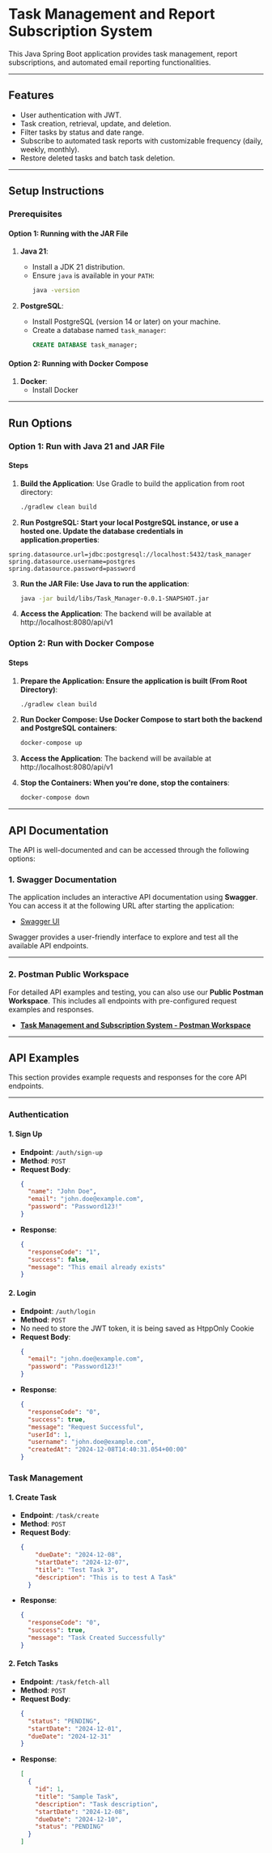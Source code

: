 # **Task Management and Report Subscription System**

This Java Spring Boot application provides task management, report subscriptions, and automated email reporting functionalities.

---

## **Features**

- User authentication with JWT.
- Task creation, retrieval, update, and deletion.
- Filter tasks by status and date range.
- Subscribe to automated task reports with customizable frequency (daily, weekly, monthly).
- Restore deleted tasks and batch task deletion.

---

## **Setup Instructions**

### **Prerequisites**

#### **Option 1: Running with the JAR File**
1. **Java 21**:
    - Install a JDK 21 distribution.
    - Ensure `java` is available in your `PATH`:
      ```bash
      java -version
      ```

2. **PostgreSQL**:
    - Install PostgreSQL (version 14 or later) on your machine.
    - Create a database named `task_manager`:
      ```sql
      CREATE DATABASE task_manager;
      ```


#### **Option 2: Running with Docker Compose**
1. **Docker**:
    - Install Docker

---

## **Run Options**

### **Option 1: Run with Java 21 and JAR File**

#### **Steps**

1. **Build the Application**:
   Use Gradle to build the application from root directory:
   ```bash
   ./gradlew clean build
   ```

2. **Run PostgreSQL: Start your local PostgreSQL instance, or use a hosted one. Update the database credentials in application.properties**:
  ```propertires
  spring.datasource.url=jdbc:postgresql://localhost:5432/task_manager
  spring.datasource.username=postgres
  spring.datasource.password=password
```

3. **Run the JAR File: Use Java to run the application**:
   ```bash
   java -jar build/libs/Task_Manager-0.0.1-SNAPSHOT.jar
   ```

4. **Access the Application**:
   The backend will be available at http://localhost:8080/api/v1


### **Option 2: Run with Docker Compose**
#### **Steps**

1. **Prepare the Application: Ensure the application is built (From Root Directory)**:
   ```bash
   ./gradlew clean build
   ```
2. **Run Docker Compose: Use Docker Compose to start both the backend and PostgreSQL containers**:
   ```bash
   docker-compose up
   ```
3. **Access the Application**:
   The backend will be available at http://localhost:8080/api/v1

4. **Stop the Containers: When you're done, stop the containers**:
   ```bash
   docker-compose down
   ```

---

## **API Documentation**

The API is well-documented and can be accessed through the following options:


### **1. Swagger Documentation**
The application includes an interactive API documentation using **Swagger**. You can access it at the following URL after starting the application:

- [Swagger UI](http://localhost:8080/api/v1/swagger-ui/index.html)

Swagger provides a user-friendly interface to explore and test all the available API endpoints.

---

### **2. Postman Public Workspace**
For detailed API examples and testing, you can also use our **Public Postman Workspace**. This includes all endpoints with pre-configured request examples and responses.

- [**Task Management and Subscription System - Postman Workspace**](https://www.postman.com/vodafone-task-manger/team-workspace/overview)   

---


## **API Examples**

This section provides example requests and responses for the core API endpoints.

---

### **Authentication**

#### **1. Sign Up**
- **Endpoint**: `/auth/sign-up`
- **Method**: `POST`
- **Request Body**:
  ```json
  {
    "name": "John Doe",
    "email": "john.doe@example.com",
    "password": "Password123!"
  }
  ```
- **Response**:
    ```json
    {
      "responseCode": "1",
      "success": false,
      "message": "This email already exists"
    }
    ```

#### **2. Login**
- **Endpoint**: `/auth/login`
- **Method**: `POST`
- No need to store the JWT token, it is being saved as HtppOnly Cookie
- **Request Body**:
  ```json
  {
    "email": "john.doe@example.com",
    "password": "Password123!"
  }
  ```
- **Response**:
    ```json
  {
      "responseCode": "0",
      "success": true,
      "message": "Request Successful",
      "userId": 1,
      "username": "john.doe@example.com",
      "createdAt": "2024-12-08T14:40:31.054+00:00"
    }
    ```

### **Task Management**

#### **1. Create Task**
- **Endpoint**: `/task/create`
- **Method**: `POST`
- **Request Body**:
  ```json
  {
      "dueDate": "2024-12-08",
      "startDate": "2024-12-07",
      "title": "Test Task 3",
      "description": "This is to test A Task"
    }
  ```
- **Response**:
    ```json
  {
      "responseCode": "0",
      "success": true,
      "message": "Task Created Successfully"
    }
    ```

#### **2. Fetch Tasks**
- **Endpoint**: `/task/fetch-all`
- **Method**: `POST`
- **Request Body**:
  ```json
  {
    "status": "PENDING",
    "startDate": "2024-12-01",
    "dueDate": "2024-12-31"
  }

  ```
- **Response**:
  ```json
  [
    {
      "id": 1,
      "title": "Sample Task",
      "description": "Task description",
      "startDate": "2024-12-08",
      "dueDate": "2024-12-10",
      "status": "PENDING"
    }
  ]


  

  






    
